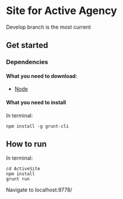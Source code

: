 # Site for Active Agency

Develop branch is the most current

## Get started

### Dependencies

#### What you need to download:

* [Node](http://nodejs.org)


#### What you need to install
In terminal:

```
npm install -g grunt-cli
```
## How to run 
In terminal:

```
cd ActiveSite
npm install
grunt run
```

Navigate to localhost:9778/



